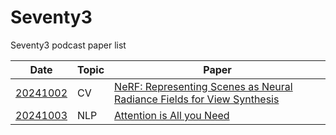 # Seventy3
Seventy3 podcast paper list

|Date|Topic|Paper|
|---|---|---|
|[20241002](https://www.xiaoyuzhoufm.com/episode/66fd325d6c7f81778681a2b9)|CV|[NeRF: Representing Scenes as Neural Radiance Fields for View Synthesis](https://arxiv.org/abs/2003.08934)|
|[20241003](https://www.xiaoyuzhoufm.com/episodes/66fddb4b81cdab3a938bf373)|NLP|[Attention is All you Need](https://arxiv.org/abs/1706.03762)|
